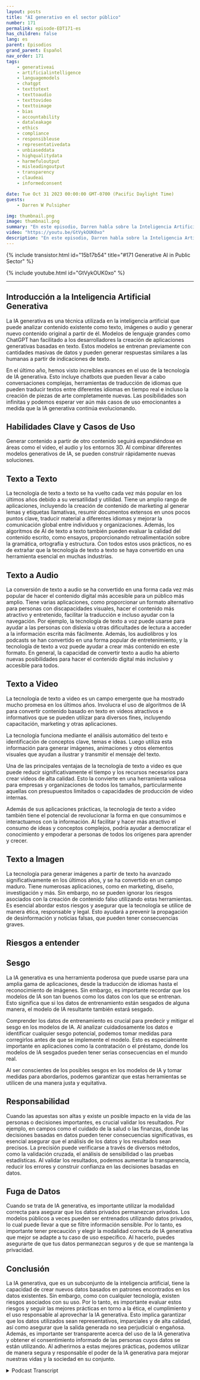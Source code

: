 ```yaml
---
layout: posts
title: "AI generativo en el sector público"
number: 171
permalink: episode-EDT171-es
has_children: false
lang: es
parent: Episodios
grand_parent: Español
nav_order: 171
tags:
    - generativeai
    - artificialintelligence
    - languagemodels
    - chatgpt
    - texttotext
    - texttoaudio
    - texttovideo
    - texttoimage
    - bias
    - accountability
    - dataleakage
    - ethics
    - compliance
    - responsibleuse
    - representativedata
    - unbiaseddata
    - highqualitydata
    - harmefuloutput
    - misleadingoutput
    - transparency
    - claudeai
    - informedconsent

date: Tue Oct 31 2023 00:00:00 GMT-0700 (Pacific Daylight Time)
guests:
    - Darren W Pulsipher

img: thumbnail.png
image: thumbnail.png
summary: "En este episodio, Darren habla sobre la Inteligencia Artificial Generativa y sus usos prácticos. La IA Generativa está experimentando un gran avance en nuevas capacidades como la creación de texto, imágenes, video y audio. Sin embargo, existen riesgos como el sesgo, la responsabilidad y la fuga de datos que deben abordarse."
video: "https://youtu.be/GtVykOUK0xo"
description: "En este episodio, Darren habla sobre la Inteligencia Artificial Generativa y sus usos prácticos. La IA Generativa está experimentando un gran avance en nuevas capacidades como la creación de texto, imágenes, video y audio. Sin embargo, existen riesgos como el sesgo, la responsabilidad y la fuga de datos que deben abordarse."
---
```


<div>
{% include transistor.html id="15b17b54" title="#171 Generative AI in Public Sector" %}

{% include youtube.html id="GtVykOUK0xo" %}
</div>

---

## Introducción a la Inteligencia Artificial Generativa

La IA generativa es una técnica utilizada en la inteligencia artificial que puede analizar contenido existente como texto, imágenes o audio y generar nuevo contenido original a partir de él. Modelos de lenguaje grandes como ChatGPT han facilitado a los desarrolladores la creación de aplicaciones generativas basadas en texto. Estos modelos se entrenan previamente con cantidades masivas de datos y pueden generar respuestas similares a las humanas a partir de indicaciones de texto.

En el último año, hemos visto increíbles avances en el uso de la tecnología de IA generativa. Esto incluye chatbots que pueden llevar a cabo conversaciones complejas, herramientas de traducción de idiomas que pueden traducir textos entre diferentes idiomas en tiempo real e incluso la creación de piezas de arte completamente nuevas. Las posibilidades son infinitas y podemos esperar ver aún más casos de uso emocionantes a medida que la IA generativa continúa evolucionando.

## Habilidades Clave y Casos de Uso

Generar contenido a partir de otro contenido seguirá expandiéndose en áreas como el video, el audio y los entornos 3D. Al combinar diferentes modelos generativos de IA, se pueden construir rápidamente nuevas soluciones.

## Texto a Texto

La tecnología de texto a texto se ha vuelto cada vez más popular en los últimos años debido a su versatilidad y utilidad. Tiene un amplio rango de aplicaciones, incluyendo la creación de contenido de marketing al generar lemas y etiquetas llamativas, resumir documentos extensos en unos pocos puntos clave, traducir material a diferentes idiomas y mejorar la comunicación global entre individuos y organizaciones. Además, los algoritmos de AI de texto a texto también pueden evaluar la calidad del contenido escrito, como ensayos, proporcionando retroalimentación sobre la gramática, ortografía y estructura. Con todos estos usos prácticos, no es de extrañar que la tecnología de texto a texto se haya convertido en una herramienta esencial en muchas industrias.

## Texto a Audio

La conversión de texto a audio se ha convertido en una forma cada vez más popular de hacer el contenido digital más accesible para un público más amplio. Tiene varias aplicaciones, como proporcionar un formato alternativo para personas con discapacidades visuales, hacer el contenido más atractivo y entretenido, facilitar la traducción e incluso ayudar con la navegación. Por ejemplo, la tecnología de texto a voz puede usarse para ayudar a las personas con dislexia u otras dificultades de lectura a acceder a la información escrita más fácilmente. Además, los audiolibros y los podcasts se han convertido en una forma popular de entretenimiento, y la tecnología de texto a voz puede ayudar a crear más contenido en este formato. En general, la capacidad de convertir texto a audio ha abierto nuevas posibilidades para hacer el contenido digital más inclusivo y accesible para todos.

## Texto a Video

La tecnología de texto a video es un campo emergente que ha mostrado mucho promesa en los últimos años. Involucra el uso de algoritmos de IA para convertir contenido basado en texto en videos atractivos e informativos que se pueden utilizar para diversos fines, incluyendo capacitación, marketing y otras aplicaciones.

La tecnología funciona mediante el análisis automático del texto e identificación de conceptos clave, temas e ideas. Luego utiliza esta información para generar imágenes, animaciones y otros elementos visuales que ayudan a ilustrar y transmitir el mensaje del texto.

Una de las principales ventajas de la tecnología de texto a video es que puede reducir significativamente el tiempo y los recursos necesarios para crear videos de alta calidad. Esto la convierte en una herramienta valiosa para empresas y organizaciones de todos los tamaños, particularmente aquellas con presupuestos limitados o capacidades de producción de video internas.

Además de sus aplicaciones prácticas, la tecnología de texto a video también tiene el potencial de revolucionar la forma en que consumimos e interactuamos con la información. Al facilitar y hacer más atractivo el consumo de ideas y conceptos complejos, podría ayudar a democratizar el conocimiento y empoderar a personas de todos los orígenes para aprender y crecer.

## Texto a Imagen

La tecnología para generar imágenes a partir de texto ha avanzado significativamente en los últimos años, y se ha convertido en un campo maduro. Tiene numerosas aplicaciones, como en marketing, diseño, investigación y más. Sin embargo, no se pueden ignorar los riesgos asociados con la creación de contenido falso utilizando estas herramientas. Es esencial abordar estos riesgos y asegurar que la tecnología se utilice de manera ética, responsable y legal. Esto ayudará a prevenir la propagación de desinformación y noticias falsas, que pueden tener consecuencias graves.

## Riesgos a entender

## Sesgo

La IA generativa es una herramienta poderosa que puede usarse para una amplia gama de aplicaciones, desde la traducción de idiomas hasta el reconocimiento de imágenes. Sin embargo, es importante recordar que los modelos de IA son tan buenos como los datos con los que se entrenan. Esto significa que si los datos de entrenamiento están sesgados de alguna manera, el modelo de IA resultante también estará sesgado.

Comprender los datos de entrenamiento es crucial para predecir y mitigar el sesgo en los modelos de IA. Al analizar cuidadosamente los datos e identificar cualquier sesgo potencial, podemos tomar medidas para corregirlos antes de que se implemente el modelo. Esto es especialmente importante en aplicaciones como la contratación o el préstamo, donde los modelos de IA sesgados pueden tener serias consecuencias en el mundo real.

Al ser conscientes de los posibles sesgos en los modelos de IA y tomar medidas para abordarlos, podemos garantizar que estas herramientas se utilicen de una manera justa y equitativa.

## Responsabilidad

Cuando las apuestas son altas y existe un posible impacto en la vida de las personas o decisiones importantes, es crucial validar los resultados. Por ejemplo, en campos como el cuidado de la salud o las finanzas, donde las decisiones basadas en datos pueden tener consecuencias significativas, es esencial asegurar que el análisis de los datos y los resultados sean precisos. La precisión puede verificarse a través de diversos métodos, como la validación cruzada, el análisis de sensibilidad o las pruebas estadísticas. Al validar los resultados, podemos aumentar la transparencia, reducir los errores y construir confianza en las decisiones basadas en datos.

## Fuga de Datos

Cuando se trata de IA generativa, es importante utilizar la modalidad correcta para asegurar que los datos privados permanezcan privados. Los modelos públicos a veces pueden ser entrenados utilizando datos privados, lo cual puede llevar a que se filtre información sensible. Por lo tanto, es importante tener precaución y elegir la modalidad correcta de IA generativa que mejor se adapte a tu caso de uso específico. Al hacerlo, puedes asegurarte de que tus datos permanezcan seguros y de que se mantenga la privacidad.

## Conclusión

La IA generativa, que es un subconjunto de la inteligencia artificial, tiene la capacidad de crear nuevos datos basados en patrones encontrados en los datos existentes. Sin embargo, como con cualquier tecnología, existen riesgos asociados con su uso. Por lo tanto, es importante evaluar estos riesgos y seguir las mejores prácticas en torno a la ética, el cumplimiento y el uso responsable al aprovechar la IA generativa. Esto implica garantizar que los datos utilizados sean representativos, imparciales y de alta calidad, así como asegurar que la salida generada no sea perjudicial o engañosa. Además, es importante ser transparente acerca del uso de la IA generativa y obtener el consentimiento informado de las personas cuyos datos se están utilizando. Al adherirnos a estas mejores prácticas, podemos utilizar de manera segura y responsable el poder de la IA generativa para mejorar nuestras vidas y la sociedad en su conjunto.



<details>
<summary> Podcast Transcript </summary>

<p></p>

</details>
